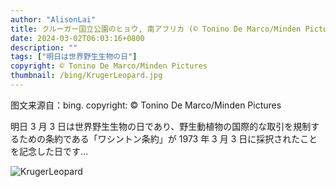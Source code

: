 ```yaml
---
author: "AlisonLai"
title: クルーガー国立公園のヒョウ, 南アフリカ (© Tonino De Marco/Minden Pictures)
date: 2024-03-02T06:03:16+0800
description: ""
tags: ["明日は世界野生生物の日"]
copyright: © Tonino De Marco/Minden Pictures
thumbnail: /bing/KrugerLeopard.jpg
---
```

图文来源自：bing.  copyright: © Tonino De Marco/Minden Pictures

明日 3 月 3 日は世界野生生物の日であり、野生動植物の国際的な取引を規制するための条約である「ワシントン条約」が 1973 年 3 月 3 日に採択されたことを記念した日です…

![KrugerLeopard](/bing/KrugerLeopard.jpg)